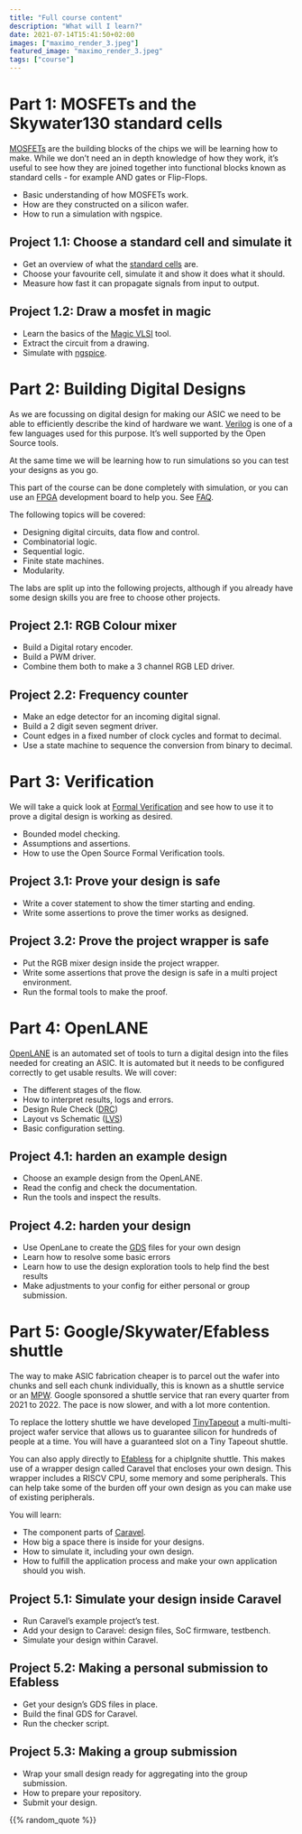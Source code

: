 ```yaml
---
title: "Full course content"
description: "What will I learn?"
date: 2021-07-14T15:41:50+02:00
images: ["maximo_render_3.jpeg"]
featured_image: "maximo_render_3.jpeg"
tags: ["course"]
---
```


# Part 1: MOSFETs and the Skywater130 standard cells

[MOSFETs](/terminology/mosfet) are the building blocks of the chips we will be learning how to make. While we don’t need an in depth knowledge of how they work, it’s useful to see how they are joined together into functional blocks known as standard cells - for example AND gates or Flip-Flops.

* Basic understanding of how MOSFETs work.
* How are they constructed on a silicon wafer.
* How to run a simulation with ngspice.

## Project 1.1: Choose a standard cell and simulate it

* Get an overview of what the [standard cells](/terminology/standardcell) are.
* Choose your favourite cell, simulate it and show it does what it should.
* Measure how fast it can propagate signals from input to output.

## Project 1.2: Draw a mosfet in magic

* Learn the basics of the [Magic VLSI](/terminology/magic) tool.
* Extract the circuit from a drawing.
* Simulate with [ngspice](/terminology/spice).

# Part 2: Building Digital Designs

As we are focussing on digital design for making our ASIC we need to be able to efficiently describe the kind of hardware we want. [Verilog](/terminology/hdl) is one of a few languages used for this purpose. It’s well supported by the Open Source tools.

At the same time we will be learning how to run simulations so you can test your designs as you go.

This part of the course can be done completely with simulation, or you can use an [FPGA](/terminology/fpga) development board to help you. See [FAQ](/contact#fpga).

The following topics will be covered:

* Designing digital circuits, data flow and control.
* Combinatorial logic.
* Sequential logic.
* Finite state machines.
* Modularity.

The labs are split up into the following projects, although if you already have some design skills you are free to choose other projects.

## Project 2.1: RGB Colour mixer

* Build a Digital rotary encoder.
* Build a PWM driver.
* Combine them both to make a 3 channel RGB LED driver.

## Project 2.2: Frequency counter

* Make an edge detector for an incoming digital signal.
* Build a 2 digit seven segment driver.
* Count edges in a fixed number of clock cycles and format to decimal.
* Use a state machine to sequence the conversion from binary to decimal.

# Part 3: Verification

We will take a quick look at [Formal Verification](/terminology/verification) and see how to use it to prove a digital design is working as desired.

* Bounded model checking.
* Assumptions and assertions.
* How to use the Open Source Formal Verification tools.

## Project 3.1: Prove your design is safe

* Write a cover statement to show the timer starting and ending.
* Write some assertions to prove the timer works as designed.

## Project 3.2: Prove the project wrapper is safe

* Put the RGB mixer design inside the project wrapper.
* Write some assertions that prove the design is safe in a multi project environment.
* Run the formal tools to make the proof.

# Part 4: OpenLANE

[OpenLANE](/terminology/openlane) is an automated set of tools to turn a digital design into the files needed for creating an ASIC. It is automated but it needs to be configured correctly to get usable results. We will cover:

* The different stages of the flow.
* How to interpret results, logs and errors.
* Design Rule Check ([DRC](/terminology/drc))
* Layout vs Schematic ([LVS](/terminology/lvs))
* Basic configuration setting.

## Project 4.1: harden an example design

* Choose an example design from the OpenLANE.
* Read the config and check the documentation.
* Run the tools and inspect the results.

## Project 4.2: harden your design

* Use OpenLane to create the [GDS](/terminology/gds2) files for your own design
* Learn how to resolve some basic errors
* Learn how to use the design exploration tools to help find the best results
* Make adjustments to your config for either personal or group submission.

# Part 5: Google/Skywater/Efabless shuttle

The way to make ASIC fabrication cheaper is to parcel out the wafer into chunks and sell each chunk individually, this is known as a shuttle service or an [MPW](/terminology/mpw). Google sponsored a shuttle service that ran every quarter from 2021 to 2022. The pace is now slower, and with a lot more contention.

To replace the lottery shuttle we have developed [TinyTapeout](https://www.tinytapeout.com) a multi-multi-project wafer service that allows us to guarantee silicon for hundreds of people at a time. You will have a guaranteed slot on a Tiny Tapeout shuttle.

You can also apply directly to [Efabless](https://efabless.com) for a chipIgnite shuttle. This makes use of a wrapper design called Caravel that encloses your own design. This wrapper includes a RISCV CPU, some memory and some peripherals. This can help take some of the burden off your own design as you can make use of existing peripherals.

You will learn:

* The component parts of [Caravel](/terminology/shuttle).
* How big a space there is inside for your designs.
* How to simulate it, including your own design.
* How to fulfill the application process and make your own application should you wish.

## Project 5.1: Simulate your design inside Caravel

* Run Caravel’s example project’s test.
* Add your design to Caravel: design files, SoC firmware, testbench.
* Simulate your design within Caravel.

## Project 5.2: Making a personal submission to Efabless

* Get your design’s GDS files in place.
* Build the final GDS for Caravel.
* Run the checker script.

## Project 5.3: Making a group submission

* Wrap your small design ready for aggregating into the group submission.
* How to prepare your repository.
* Submit your design.

{{% random_quote %}}
